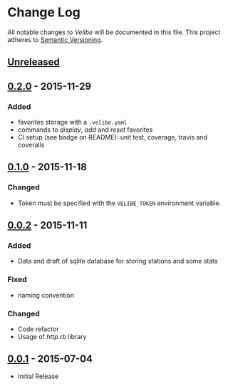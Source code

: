 # Change Log

All notable changes to *Velibe* will be documented in this file.
This project adheres to [Semantic Versioning](http://semver.org/).

## [Unreleased][unreleased]

## [0.2.0] - 2015-11-29
### Added
- favorites storage with a `.velibe.yaml`
- commands to *display*, *add* and *reset* favorites
- CI setup (see badge on README): unit test, coverage, travis and coveralls

## [0.1.0] - 2015-11-18
### Changed
- Token must be specified with the `VELIBE_TOKEN` environment variable.

## [0.0.2] - 2015-11-11
### Added
- Data and draft of sqlite database for storing stations and some stats
### Fixed
- naming convention
### Changed
- Code refactor
- Usage of *http.rb* library

## [0.0.1] - 2015-07-04
- Initial Release

[unreleased]: https://github.com/AdrieanKhisbe/velibe/compare/v0.2.0...HEAD
[0.2.0]: https://github.com/AdrieanKhisbe/velibe/compare/v0.1.0...v0.2.0
[0.1.0]: https://github.com/AdrieanKhisbe/velibe/compare/v0.0.2...v0.1.0
[0.0.2]: https://github.com/AdrieanKhisbe/velibe/compare/v0.0.1...v0.0.2
[0.0.1]: https://github.com/AdrieanKhisbe/velibe/compare/02a6045....v0.10
